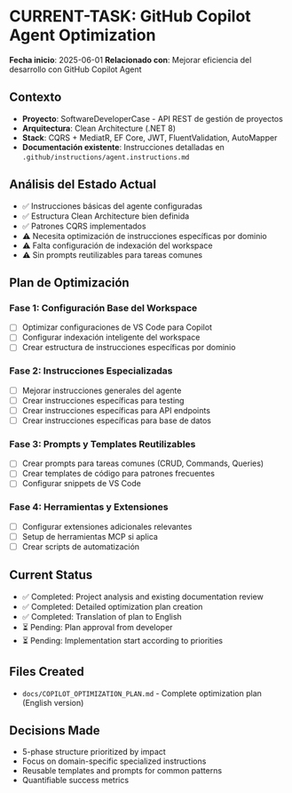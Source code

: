 # CURRENT-TASK: GitHub Copilot Agent Optimization

**Fecha inicio**: 2025-06-01
**Relacionado con**: Mejorar eficiencia del desarrollo con GitHub Copilot Agent

## Contexto
- **Proyecto**: SoftwareDeveloperCase - API REST de gestión de proyectos
- **Arquitectura**: Clean Architecture (.NET 8)
- **Stack**: CQRS + MediatR, EF Core, JWT, FluentValidation, AutoMapper
- **Documentación existente**: Instrucciones detalladas en `.github/instructions/agent.instructions.md`

## Análisis del Estado Actual
- ✅ Instrucciones básicas del agente configuradas
- ✅ Estructura Clean Architecture bien definida
- ✅ Patrones CQRS implementados
- ⚠️ Necesita optimización de instrucciones específicas por dominio
- ⚠️ Falta configuración de indexación del workspace
- ⚠️ Sin prompts reutilizables para tareas comunes

## Plan de Optimización

### Fase 1: Configuración Base del Workspace
- [ ] Optimizar configuraciones de VS Code para Copilot
- [ ] Configurar indexación inteligente del workspace
- [ ] Crear estructura de instrucciones específicas por dominio

### Fase 2: Instrucciones Especializadas
- [ ] Mejorar instrucciones generales del agente
- [ ] Crear instrucciones específicas para testing
- [ ] Crear instrucciones específicas para API endpoints
- [ ] Crear instrucciones específicas para base de datos

### Fase 3: Prompts y Templates Reutilizables
- [ ] Crear prompts para tareas comunes (CRUD, Commands, Queries)
- [ ] Crear templates de código para patrones frecuentes
- [ ] Configurar snippets de VS Code

### Fase 4: Herramientas y Extensiones
- [ ] Configurar extensiones adicionales relevantes
- [ ] Setup de herramientas MCP si aplica
- [ ] Crear scripts de automatización

## Current Status
- ✅ Completed: Project analysis and existing documentation review
- ✅ Completed: Detailed optimization plan creation
- ✅ Completed: Translation of plan to English
- ⏳ Pending: Plan approval from developer
- ⏳ Pending: Implementation start according to priorities

## Files Created
- `docs/COPILOT_OPTIMIZATION_PLAN.md` - Complete optimization plan (English version)

## Decisions Made
- 5-phase structure prioritized by impact
- Focus on domain-specific specialized instructions
- Reusable templates and prompts for common patterns
- Quantifiable success metrics
